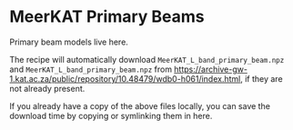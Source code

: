 # MeerKAT Primary Beams

Primary beam models live here. 

The recipe will automatically download ``MeerKAT_L_band_primary_beam.npz`` and ``MeerKAT_L_band_primary_beam.npz`` from https://archive-gw-1.kat.ac.za/public/repository/10.48479/wdb0-h061/index.html, if they are not already present.

If you already have a copy of the above files locally, you can save the download time by copying or symlinking them in here.
